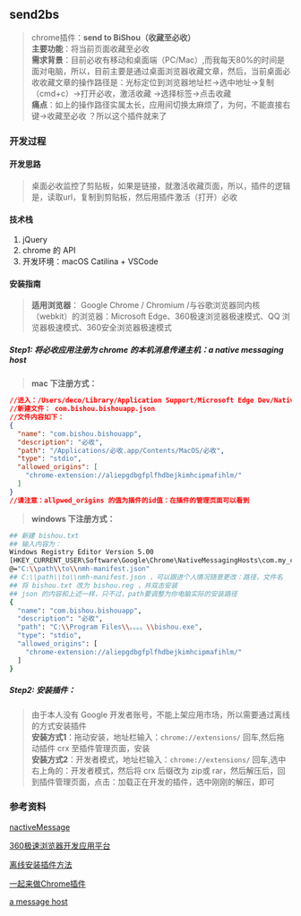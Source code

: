 ## send2bs

>chrome插件：**send to BiShou（收藏至必收）**    
>**主要功能**：将当前页面收藏至必收   
>**需求背景**：目前必收有移动和桌面端（PC/Mac）,而我每天80%的时间是面对电脑，所以，目前主要是通过桌面浏览器收藏文章，然后，当前桌面必收收藏文章的操作路径是：光标定位到浏览器地址栏->选中地址->复制（cmd+c）->打开必收，激活收藏 ->选择标签->点击收藏   
>**痛点**：如上的操作路径实属太长，应用间切换太麻烦了，为何，不能直接右键->收藏至必收 ？所以这个插件就来了

### 开发过程

#### 开发思路

>桌面必收监控了剪贴板，如果是链接，就激活收藏页面，所以，插件的逻辑是，读取url，复制到剪贴板，然后用插件激活（打开）必收

#### 技术栈

1. jQuery
2. chrome 的 API
3. 开发环境：macOS Catilina + VSCode

#### 安装指南

> **适用浏览器**： Google Chrome / Chromium /与谷歌浏览器同内核（webkit）的浏览器：Microsoft Edge、360极速浏览器极速模式、QQ 浏览器极速模式、360安全浏览器极速模式

##### Step1: 将必收应用注册为 chrome 的本机消息传递主机：a native messaging host

> **mac 下注册方式：**
```json
//进入：/Users/deco/Library/Application Support/Microsoft Edge Dev/NativeMessagingHosts
//新建文件： com.bishou.bishouapp.json
//文件内容如下：
{
  "name": "com.bishou.bishouapp",
  "description": "必收",
  "path": "/Applications/必收.app/Contents/MacOS/必收",
  "type": "stdio",
  "allowed_origins": [
    "chrome-extension://aliepgdbgfplfhdbejkimhcipmafihlm/"
  ]
}
//请注意：allpwed_origins 的值为插件的id值：在插件的管理页面可以看到
```

> **windows 下注册方式：**

```bash
## 新建 bishou.txt
## 输入内容为：
Windows Registry Editor Version 5.00
[HKEY_CURRENT_USER\Software\Google\Chrome\NativeMessagingHosts\com.my_company.my_application]
@="C:\\path\\to\\nmh-manifest.json"
## C:\\path\\to\\nmh-manifest.json ，可以跟进个人情况随意更改：路径，文件名
## 将 bishou.txt 改为 bishou.reg ，并双击安装
## json 的内容和上述一样，只不过，path要调整为你电脑实际的安装路径
{
  "name": "com.bishou.bishouapp",
  "description": "必收",
  "path": "C:\\Program Files\\。。。。\\bishou.exe",
  "type": "stdio",
  "allowed_origins": [
    "chrome-extension://aliepgdbgfplfhdbejkimhcipmafihlm/"
  ]
}
```


##### Step2: 安装插件：   
> 由于本人没有 Google 开发者账号，不能上架应用市场，所以需要通过离线的方式安装插件   
> **安装方式1**：拖动安装，地址栏输入：`chrome://extensions/`  回车,然后拖动插件 crx 至插件管理页面，安装   
> **安装方式2**：开发者模式，地址栏输入：`chrome://extensions/`  回车,选中右上角的：开发者模式，然后将 crx 后缀改为 zip或 rar，然后解压后，回到插件管理页面，点击：加载正在开发的插件，选中刚刚的解压，即可

### 参考资料

[nactiveMessage](https://developer.chrome.com/extensions/nativeMessaging)

[360极速浏览器开发应用平台](http://open.chrome.360.cn/extension_dev/messaging.html)

[离线安装插件方法](https://www.jianshu.com/p/b1426e8ea3ed)

[一起来做Chrome插件](http://www.colorgamer.com/index.php/12.html)

[a message host](https://blog.csdn.net/yk_ang_ang/article/details/89182277)